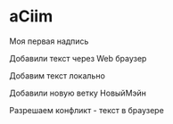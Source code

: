 ﻿# aCiim

Моя первая надпись

Добавили текст через Web браузер

Добавим текст локально 

Добавили новую ветку НовыйМэйн

Разрешаем конфликт  - текст в браузере 

